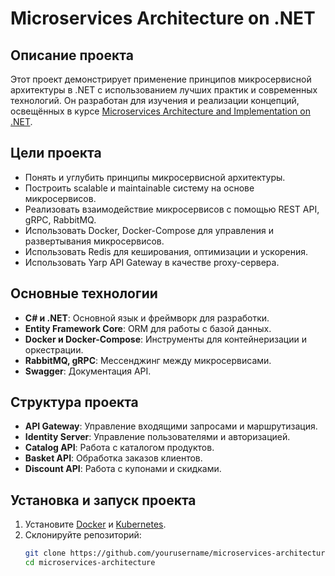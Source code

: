 # Microservices Architecture on .NET

## Описание проекта

Этот проект демонстрирует применение принципов микросервисной архитектуры в .NET с использованием лучших практик и современных технологий.
Он разработан для изучения и реализации концепций, освещённых в курсе [Microservices Architecture and Implementation on .NET](https://www.udemy.com/course/microservices-architecture-and-implementation-on-dotnet/).

## Цели проекта

- Понять и углубить принципы микросервисной архитектуры.
- Построить scalable и maintainable систему на основе микросервисов.
- Реализовать взаимодействие микросервисов с помощью REST API, gRPC, RabbitMQ.
- Использовать Docker, Docker-Compose для управления и развертывания микросервисов.
- Использовать Redis для кеширования, оптимизации и ускорения.
- Использовать Yarp API Gateway в качестве proxy-сервера.

## Основные технологии

- **C# и .NET**: Основной язык и фреймворк для разработки.
- **Entity Framework Core**: ORM для работы с базой данных.
- **Docker и Docker-Compose**: Инструменты для контейнеризации и оркестрации.
- **RabbitMQ, gRPC**: Мессенджинг между микросервисами.
- **Swagger**: Документация API.

## Структура проекта

- **API Gateway**: Управление входящими запросами и маршрутизация.
- **Identity Server**: Управление пользователями и авторизацией.
- **Catalog API**: Работа с каталогом продуктов.
- **Basket API**: Обработка заказов клиентов.
- **Discount API**: Работа с купонами и скидками.

## Установка и запуск проекта

1. Установите [Docker](https://www.docker.com/get-started) и [Kubernetes](https://kubernetes.io/).
2. Склонируйте репозиторий:
   ```bash
   git clone https://github.com/yourusername/microservices-architecture.git
   cd microservices-architecture
   ```
